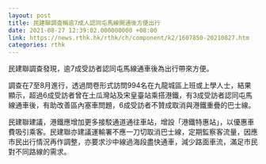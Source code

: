 ```yaml
---
layout: post
title: 民建聯調查稱逾7成人認同屯馬線開通後方便出行
date: 2021-08-27 12:39:02.000000000 +08:00
link: https://news.rthk.hk/rthk/ch/component/k2/1607850-20210827.htm
categories: rthk
---
```


民建聯調查發現，逾7成受訪者認同屯馬線通車後為出行帶來方便。

調查在7至8月進行，透過問卷形式訪問994名在九龍城區上班或上學人士，結果顯示，超過6成受訪者曾在土瓜灣站及宋皇臺站乘搭港鐵，有3成受訪者認同屯馬線通車後，有助改善區內塞車問題，6成受訪者不贊成取消與港鐵重疊的巴士線。

民建聯建議，港鐵應增加更多接駁通道通往車站，增設「港鐵特惠站」，以優惠車費吸引乘客。民建聯亦建議運輸署不應一刀切取消巴士線，定期監察客流量，因應市民出行情況再作調整，亦要求沙中線過海段盡快通車，減少路面車流，滿足市民對不同路線的需求。
